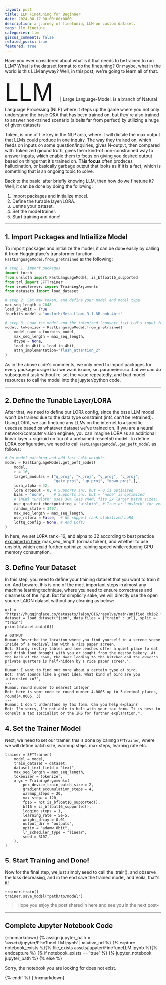 ```yaml
---
layout: post
title: LLM Finetuning for Beginner
date: 2024-08-17 00:00:00+0800
description: a journey of finetuning LLM on custom dataset.
tags: llm finetune
categories: llm
giscus_comments: false
related_posts: true
featured: true
---
```


Have you ever considered about what is it that needs to be trained to run LLM? What is the dataset format to do the finetuning? Or maybe, what in the world is this LLM anyway? Well, in this post, we're going to learn all of that.

<span style="font-size:8vw"> LLM </span> | Large Language-Model, is a branch of Natural Language Processing (NLP) where it steps up the game where you not only understand the basic Q&A that has been trained on, but they're also trained to answer non-trained scenario (albeits far from perfect) by utilizing a huge of given datasets.

Token, is one of the key in the NLP area, where it will dictate the max output that LLMs could produce in one inquiry. The way they trained on, which feeds on inputs on some question/inquiries, gives N-output, then compared with Tokenized ground truth, gives them kind-of non-constrained way to answer inputs, which enable them to focus on giving you desired output based on things that it's trained on. **This focus** often produces hallucination, or basically garbage output that looks as if it is a fact, which is something that is an ongoing topic to solve.

Back to the basic, after briefly knowing LLM, then how do we finetune it? Well, it can be done by doing the following:

1. Import packages and initialize model.
2. Define the tunable layer/LORA.
3. Define your dataset.
4. Set the model trainer.
5. Start training and done!

---

## 1. Import Packages and Intiailize Model

To import packages and initialize the model, it can be done easily by calling it from Huggingface's transformer function `FastLanguageModel.from_pretrained` as the following:

```python
# step 1. Import packages
import torch
from unsloth import FastLanguageModel, is_bfloat16_supported
from trl import SFTTrainer
from transformers import TrainingArguments
from datasets import load_dataset

# step 2. Set max token, and define your model and model type
max_seq_length = 2048
load_in_4bit = True
fourbits_model = "unsloth/Meta-Llama-3.1-8B-bnb-4bit"

# step 3. Load the model and the tokenized (convert text LLM's input format)
model, tokenizer = FastLanguageModel.from_pretrained(
    model_name = fourbits_model,
    max_seq_length = max_seq_length,
    dtype = None,
    load_in_4bit = load_in_4bit,
    attn_implementation="flash_attention_2"
)
```

As in the above code's comments, we only need to import packages for every package usage that we want to use, set parameters so that we can do subsequent task without re-set the value repeatedly, and load model resources to call the model into the jupyter/python code.

---

## 2. Define the Tunable Layer/LORA

After that, we need to define our LORA config, since the base LLM model won't be trained due to the data type constraint (int4 can't be retrained). Using LORA, we can finetune any LLMs on the internet to a specific usecase based on whatever dataset we've trained on. If you are a neural network/computer vision enginee, you can imagine LORA as an additional linear layer + sigmoid on top of a pretrained resnet50 model. To define LORA configuration, we need to call `FastLanguageModel.get_peft_model` as follows:

```python
# Do model patching and add fast LoRA weights
model = FastLanguageModel.get_peft_model(
    model,
    r = 16,
    target_modules = ["q_proj", "k_proj", "v_proj", "o_proj",
                      "gate_proj", "up_proj", "down_proj",],
    lora_alpha = 32,
    lora_dropout = 0, # Supports any, but = 0 is optimized
    bias = "none",    # Supports any, but = "none" is optimized
    # [NEW] "unsloth" uses 30% less VRAM, fits 2x larger batch sizes!
    use_gradient_checkpointing = "unsloth", # True or "unsloth" for very long context
    random_state = 3407,
    max_seq_length = max_seq_length,
    use_rslora = False,  # We support rank stabilized LoRA
    loftq_config = None, # And LoftQ
)
```

In here, we set LORA rank=16, and alpha to 32 according to best practice [explained in here](https://magazine.sebastianraschka.com/p/practical-tips-for-finetuning-llms#:~:text=If%20you're%20incorporating%20LoRA,at%20twice%20the%20rank's%20value.), max_seq_length (or max token), and whether to use unsloth, which could further optimize training speed while reducing GPU memory consumption.

## 3. Define Your Dataset

In this step, you need to define your training dataset that you want to train it on. And beware, this is one of the most important steps in almost any machine learning technique, where you need to ensure correctness and clearness of the input. But for simplicity sake, we will directly use the open source LAION dataset without any cleaning as below:

```
url = "https://huggingface.co/datasets/laion/OIG/resolve/main/unified_chip2.jsonl"
dataset = load_dataset("json", data_files = {"train" : url}, split = "train")
print(dataset.data[0])
```

```text
# OUTPUT
Human: Describe the location where you find yourself in a serene scene inside of a medieval inn with a rice paper screen.
Bot: Sturdy rectory tables and low benches offer a quiet place to eat and drink food brought with you or bought from the nearby bakery. At the back of the room, the door leading to the kitchen and the owner's private quarters is half-hidden by a rice paper screen.",
---
Human: I want to find out more about a certain type of bird.
Bot: That sounds like a great idea. What kind of bird are you interested in?",
---
Human: round number to nearest integer
Bot: Here is some code to round number 4.0005 up to 3 decimal places, round(4.0005, 3)
---
Human: I don't understand my tax form. Can you help explain?
Bot: I'm sorry, I'm not able to help with your tax form. It is best to consult a tax specialist or the IRS for further explanation.",
```

## 4. Set the Trainer Model

Next, we need to set our trainer, this is done by calling `SFTTrainer`, where we will define batch size, warmup steps, max steps, learning rate etc.

```
trainer = SFTTrainer(
    model = model,
    train_dataset = dataset,
    dataset_text_field = "text",
    max_seq_length = max_seq_length,
    tokenizer = tokenizer,
    args = TrainingArguments(
        per_device_train_batch_size = 2,
        gradient_accumulation_steps = 4,
        warmup_steps = 20,
        max_steps = 120,
        fp16 = not is_bfloat16_supported(),
        bf16 = is_bfloat16_supported(),
        logging_steps = 1,
        learning_rate = 5e-5,
        weight_decay = 0.01,
        output_dir = "outputs",
        optim = "adamw_8bit",
        lr_scheduler_type = "linear",
        seed = 3407,
    ),
)
```

## 5. Start Training and Done!

Now for the final step, we just simply need to call the .train(), and observe the loss decreasing, and in the end save the trained model, and Voila, that's it!

```
trainer.train()
trainer.save_model("path/to/model")
```

> Hope you enjoy the post shared in here and see you in the next post~

---

## Complete Jupyter Notebook Code

{::nomarkdown}
{% assign jupyter_path = 'assets/jupyter/FineTuneLLM.ipynb' | relative_url %}
{% capture notebook_exists %}{% file_exists assets/jupyter/FineTuneLLM.ipynb %}{% endcapture %}
{% if notebook_exists == 'true' %}
{% jupyter_notebook jupyter_path %}
{% else %}

  <p>Sorry, the notebook you are looking for does not exist.</p>
{% endif %}
{:/nomarkdown}
